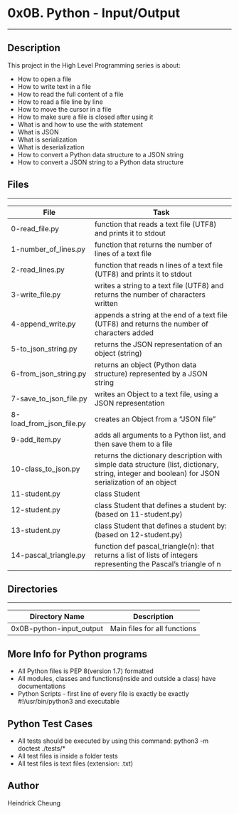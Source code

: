 # 0x0B. Python - Input/Output
---
## Description

This project in the High Level Programming series is about:
* How to open a file
* How to write text in a file
* How to read the full content of a file
* How to read a file line by line
* How to move the cursor in a file
* How to make sure a file is closed after using it
* What is and how to use the with statement
* What is JSON
* What is serialization
* What is deserialization
* How to convert a Python data structure to a JSON string
* How to convert a JSON string to a Python data structure

## Files
---
File|Task
---|---
0-read_file.py | function that reads a text file (UTF8) and prints it to stdout
1-number_of_lines.py | function that returns the number of lines of a text file
2-read_lines.py | function that reads n lines of a text file (UTF8) and prints it to stdout
3-write_file.py | writes a string to a text file (UTF8) and returns the number of characters written
4-append_write.py | appends a string at the end of a text file (UTF8) and returns the number of characters added
5-to_json_string.py | returns the JSON representation of an object (string)
6-from_json_string.py | returns an object (Python data structure) represented by a JSON string
7-save_to_json_file.py | writes an Object to a text file, using a JSON representation
8-load_from_json_file.py | creates an Object from a “JSON file”
9-add_item.py | adds all arguments to a Python list, and then save them to a file
10-class_to_json.py | returns the dictionary description with simple data structure (list, dictionary, string, integer and boolean) for JSON serialization of an object
11-student.py | class Student
12-student.py | class Student that defines a student by: (based on 11-student.py)
13-student.py | class Student that defines a student by: (based on 12-student.py)
14-pascal_triangle.py | function def pascal_triangle(n): that returns a list of lists of integers representing the Pascal’s triangle of n

## Directories
---
Directory Name | Description
---|---
0x0B-python-input_output | Main files for all functions

## More Info for Python programs
* All Python files is PEP 8(version 1.7) formatted
* All modules, classes and functions(inside and outside a class) have documentations
* Python Scripts - first line of every file is exactly be exactly #!/usr/bin/python3 and executable

## Python Test Cases
* All tests should be executed by using this command: python3 -m doctest ./tests/*
* All test files is inside a folder tests
* All test files is text files (extension: .txt)

## Author
Heindrick Cheung